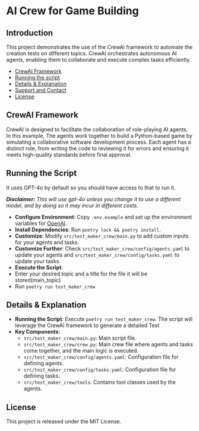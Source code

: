 # AI Crew for Game Building
## Introduction
This project demonstrates the use of the CrewAI framework to automate the creation tests on different topics. CrewAI orchestrates autonomous AI agents, enabling them to collaborate and execute complex tasks efficiently.


- [CrewAI Framework](#crewai-framework)
- [Running the script](#running-the-script)
- [Details & Explanation](#details--explanation)
- [Support and Contact](#support-and-contact)
- [License](#license)

## CrewAI Framework
CrewAI is designed to facilitate the collaboration of role-playing AI agents. In this example, The agents work together to build a Python-based game by simulating a collaborative software development process. Each agent has a distinct role, from writing the code to reviewing it for errors and ensuring it meets high-quality standards before final approval.


## Running the Script
It uses GPT-4o by default so you should have access to that to run it.

***Disclaimer:** This will use gpt-4o unless you change it to use a different model, and by doing so it may incur in different costs.*

- **Configure Environment**: Copy `.env.example` and set up the environment variables for [OpenAI](https://platform.openai.com/api-keys).
- **Install Dependencies**: Run `poetry lock && poetry install`.
- **Customize**: Modify `src/test_maker_crew/main.py` to add custom inputs for your agents and tasks.
- **Customize Further**: Check `src/test_maker_crew/config/agents.yaml` to update your agents and `src/test_maker_crew/config/tasks.yaml` to update your tasks.
- **Execute the Script**:
- Enter your desired topic and a title for the file it will be stored(main_topic)
- Run `poetry run test_maker_crew` 

## Details & Explanation
- **Running the Script**: Execute `poetry run test_maker_crew`. The script will leverage the CrewAI framework to generate a detailed Test
- **Key Components**:
  - `src/test_maker_crew/main.py`: Main script file.
  - `src/test_maker_crew/crew.py`: Main crew file where agents and tasks come together, and the main logic is executed.
  - `src/test_maker_crew/config/agents.yaml`: Configuration file for defining agents.
  - `src/test_maker_crew/config/tasks.yaml`: Configuration file for defining tasks.
  - `src/test_maker_crew/tools`: Contains tool classes used by the agents.

## License
This project is released under the MIT License.
